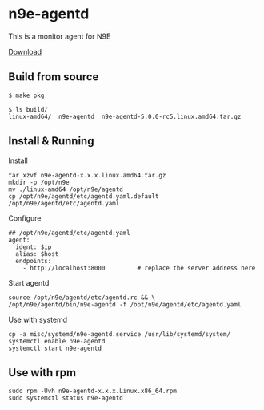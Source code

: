 # n9e-agentd

This is a monitor agent for N9E

[Download](https://github.com/n9e/n9e-agentd/releases)

## Build from source

```shell
$ make pkg

$ ls build/
linux-amd64/  n9e-agentd  n9e-agentd-5.0.0-rc5.linux.amd64.tar.gz
```

## Install & Running

Install
```shell
tar xzvf n9e-agentd-x.x.x.linux.amd64.tar.gz
mkdir -p /opt/n9e
mv ./linux-amd64 /opt/n9e/agentd
cp /opt/n9e/agentd/etc/agentd.yaml.default /opt/n9e/agentd/etc/agentd.yaml
```

Configure
```
## /opt/n9e/agentd/etc/agentd.yaml
agent:
  ident: $ip
  alias: $host
  endpoints:
    - http://localhost:8000			# replace the server address here
```

Start agentd
```shell
source /opt/n9e/agentd/etc/agentd.rc && \
/opt/n9e/agentd/bin/n9e-agentd -f /opt/n9e/agentd/etc/agentd.yaml
```

Use with systemd
```shell
cp -a misc/systemd/n9e-agentd.service /usr/lib/systemd/system/
systemctl enable n9e-agentd
systemctl start n9e-agentd
```

## Use with rpm

```shell
sudo rpm -Uvh n9e-agentd-x.x.x.Linux.x86_64.rpm
sudo systemctl status n9e-agentd
```
